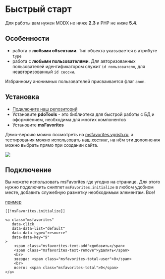 # Быстрый старт

Для работы вам нужен MODX не ниже **2.3** и PHP не ниже **5.4**.

## Особенности

- работа с **любыми объектами**. Тип объекта указывается в атрибуте `type`
- работа с **любыми пользователями**. Для авторизованных пользователей идентификатором служит `id пользователя`, для неавторизованный `id сессии`.

Избранному анонимных пользователей присваивается флаг `anon`.

## Установка

- [Подключите наш репозиторий](https://modstore.com)
- Установите **pdoTools** - это библиотека для быстрой работы с БД и оформлением, необходима для многих компонентов
- Установите **msFavorites**

Демо-версию можно посмотреть на [msfavorites.vgrish.ru](http://msfavorites.vgrish.ru), а тестирования можно использовать [наш хостинг](https://modhost.pro), на нём эти дополнения можно выбрать прямо при создании сайта.

[![](https://file.modx.pro/files/e/c/0/ec042ee4f64328e2b2b4078965b9419ds.jpg)](https://file.modx.pro/files/e/c/0/ec042ee4f64328e2b2b4078965b9419d.png)

## Подключение

Вы можете использовать msFavorites где угодно на странице. Для этого нужно подключить сниппет `msFavorites.initialize` в любом удобном месте, добавить служебную разметку необходимым элементам. Все!

[пример](http://msfavorites.vgrish.ru#ex-connect)

```modx
[[!msFavorites.initialize]]

<a class="msfavorites"
   data-click
   data-data-list="default"
   data-data-type="resource"
   data-data-key="9"
>
    <span class="msfavorites-text-add">добавить</span>
    <span class="msfavorites-text-remove">удалить</span>
    <br>
    звезда: <span class="msfavorites-total-user">0</span>
    <br>
    всего: <span class="msfavorites-total">0</span>
</a>
```